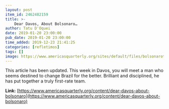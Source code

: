 ```yaml
---
layout: post
item_id: 2462482159
title: >-
    Dear Davos, About Bolsonaro…
author: Tatu D'Oquei
date: 2019-01-20 23:00:00
pub_date: 2019-01-20 23:00:00
time_added: 2019-12-23 21:41:25
categories: [refletimos]
tags: []
image: https://www.americasquarterly.org/sites/default/files/bolsonarotop_0.jpg
---
```


This article has been updated. This week in Davos, you will meet a man who seems destined to change Brazil for the better. Brilliant and disciplined, he has put together a truly first-rate team.

**Link:** [https://www.americasquarterly.org/content/dear-davos-about-bolsonaro](https://www.americasquarterly.org/content/dear-davos-about-bolsonaro)

